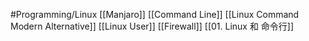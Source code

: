 #Programming/Linux 
[[Manjaro]] 
[[Command Line]] 
[[Linux Command Modern Alternative]]
[[Linux User]]
[[Firewall]]
[[01. Linux 和 命令行]]